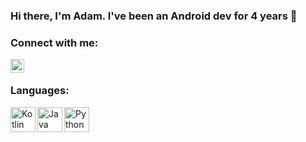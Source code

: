 ### Hi there, I'm Adam. I've been an Android dev for 4 years 👋

### Connect with me:

[<img align="left" alt="AdamHeinrich | LinkedIn" width="22px" src="https://cdn.jsdelivr.net/npm/simple-icons@v3/icons/linkedin.svg" />][linkedin]

<br />

### Languages:
<img align="left" alt="Kotlin" width="40px" src="https://user-images.githubusercontent.com/58732951/123423005-48b19700-d5bf-11eb-8701-df541d40f255.png" />
<img align="left" alt="Java" width="40px" src="https://user-images.githubusercontent.com/58732951/123422203-24a18600-d5be-11eb-93d0-cfbd687e3f54.png" />
<img align="left" alt="Python" width="40px" src="https://user-images.githubusercontent.com/58732951/123422737-e9ec1d80-d5be-11eb-964f-4277934035fa.png" />
<br />
<br />

[linkedin]: https://www.linkedin.com/in/adam-heinrich-89034413b/
